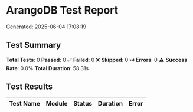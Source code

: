 # ArangoDB Test Report
Generated: 2025-06-04 17:08:19

## Test Summary

**Total Tests**: 0
**Passed**: 0 ✅
**Failed**: 0 ❌
**Skipped**: 0 ⏭️
**Errors**: 0 ⚠️
**Success Rate**: 0.0%
**Total Duration**: 58.31s

## Test Results

| Test Name | Module | Status | Duration | Error |
|-----------|--------|--------|----------|-------|